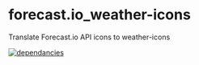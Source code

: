 # forecast.io_weather-icons
Translate Forecast.io API icons to weather-icons

[![dependancies](https://david-dm.org/Adorkable/forecast.io_weather-icons.svg)](https://david-dm.org/Adorkable/forecast.io_weather-icons)

